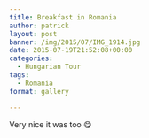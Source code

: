 ```yaml
---
title: Breakfast in Romania
author: patrick
layout: post
banner: /img/2015/07/IMG_1914.jpg
date: 2015-07-19T21:52:08+00:00
categories:
  - Hungarian Tour
tags:
  - Romania
format: gallery

---
```

Very nice it was too 😋